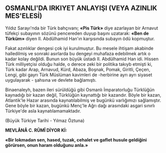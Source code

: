 ## OSMANLI'DA IRKIYET ANLAYIŞI (VEYA AZINLIK MES'ELESİ)

Yıldız Sarayı'nda bir Türk bahçıvanı; **«Pis Türk»** diye azarlayan bir Arnavut tüfekçi subayının sözünü pencereden duyup başını uzata­rak: **«Ben de Türküm»** diyen II. Abdülhamid Han'ın karşısında subayın ödü kopmuştur.

Fakat azınlıklar dengesi çok iyi kurulmuş­tur. Bu mesele ihtişam akabinde halledilmiş ve sonraki asırlarda bu dengeyi muhafaza edebil­mek artık o kadar kolay değildi. Bunun son büyük üstadı II. Abdülhamid Han idi. Hissen Türk milliyetçisi olduğu halde, o derece zeki bir po­litika takıyb etmişti ki, Türk kadar Arap, Arnavud, Kürd, Abaza, Boşnak, Pomak, Giritli, Çeçen, Lengi, gibi gayrı Türk Müslüman kavimleri de -herbirine ayrı ayrı siyaset uygulayarak - şah­sına ve devlete bağlamıştı.

Binaenaleyh, bazen ileri sürüldüğü gibi Osmanlı İmparatorluğu Türklüğün kaynadığı bir kazan değil, Türklüğün kaynattığı bir kazandır. Böyle bir kazan, Atlantik'le Hazar arasında kaynatılabilmiş ve bugünkü varlığımızı sağlamış­tır. Gene böyle bir kazan, bugünkü Menç'le Ağ­rı dağı arasındaki asgari sınırlı Türkiye'de as­la kaynatılamamaktadır.

(Büyük Türkiye Tarihi - Yılmaz Öztuna)

**MEVLÂNÂ C. RÛMÎ DİYOR Kİ:**

**«Bir lokmadan sen, hased, tuzak, cehalet ve gaflet husule geldiğini görürsen, onun haram olduğunu anla.»**
